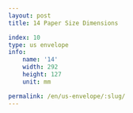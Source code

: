 ```yaml
---
layout: post
title: 14 Paper Size Dimensions

index: 10
type: us envelope
info:
    name: '14'
    width: 292
    height: 127
    unit: mm

permalink: /en/us-envelope/:slug/
---
```



